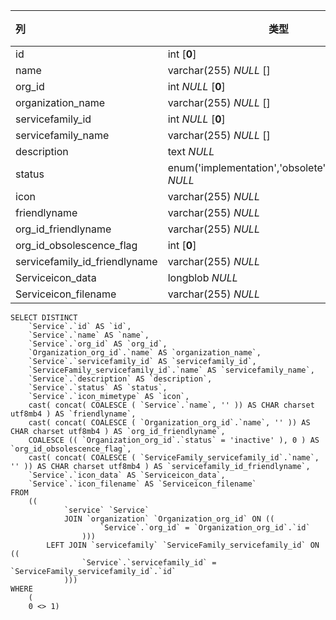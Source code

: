 | 列                            | 类型                                                  | 注释 |
| :---------------------------- | ----------------------------------------------------- | ---- |
| id                            | int [**0**]                                           |      |
| name                          | varchar(255) *NULL* []                                |      |
| org_id                        | int *NULL* [**0**]                                    |      |
| organization_name             | varchar(255) *NULL* []                                |      |
| servicefamily_id              | int *NULL* [**0**]                                    |      |
| servicefamily_name            | varchar(255) *NULL* []                                |      |
| description                   | text *NULL*                                           |      |
| status                        | enum('implementation','obsolete','production') *NULL* |      |
| icon                          | varchar(255) *NULL*                                   |      |
| friendlyname                  | varchar(255) *NULL*                                   |      |
| org_id_friendlyname           | varchar(255) *NULL*                                   |      |
| org_id_obsolescence_flag      | int [**0**]                                           |      |
| servicefamily_id_friendlyname | varchar(255) *NULL*                                   |      |
| Serviceicon_data              | longblob *NULL*                                       |      |
| Serviceicon_filename          | varchar(255) *NULL*                                   |      |

```
SELECT DISTINCT
	`Service`.`id` AS `id`,
	`Service`.`name` AS `name`,
	`Service`.`org_id` AS `org_id`,
	`Organization_org_id`.`name` AS `organization_name`,
	`Service`.`servicefamily_id` AS `servicefamily_id`,
	`ServiceFamily_servicefamily_id`.`name` AS `servicefamily_name`,
	`Service`.`description` AS `description`,
	`Service`.`status` AS `status`,
	`Service`.`icon_mimetype` AS `icon`,
	cast( concat( COALESCE ( `Service`.`name`, '' )) AS CHAR charset utf8mb4 ) AS `friendlyname`,
	cast( concat( COALESCE ( `Organization_org_id`.`name`, '' )) AS CHAR charset utf8mb4 ) AS `org_id_friendlyname`,
	COALESCE (( `Organization_org_id`.`status` = 'inactive' ), 0 ) AS `org_id_obsolescence_flag`,
	cast( concat( COALESCE ( `ServiceFamily_servicefamily_id`.`name`, '' )) AS CHAR charset utf8mb4 ) AS `servicefamily_id_friendlyname`,
	`Service`.`icon_data` AS `Serviceicon_data`,
	`Service`.`icon_filename` AS `Serviceicon_filename` 
FROM
	((
			`service` `Service`
			JOIN `organization` `Organization_org_id` ON ((
					`Service`.`org_id` = `Organization_org_id`.`id` 
				)))
		LEFT JOIN `servicefamily` `ServiceFamily_servicefamily_id` ON ((
				`Service`.`servicefamily_id` = `ServiceFamily_servicefamily_id`.`id` 
			))) 
WHERE
	(
	0 <> 1)
```

